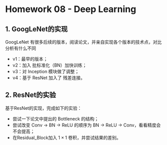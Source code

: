 # Homework 08 - Deep Learning



## 1. GoogLeNet的实现

GoogLeNet 有很多后续的版本，阅读论文，并亲自实现各个版本的技术点，对比分析有什么不同
* v1：最早的版本；
* v2：加入 批标准化（BN）加快训练；
* v3：对 Inception 模块做了调整；
* v4：基于 ResNet 加入了 残差连接。



## 2. ResNet的实验

基于ResNet的实现，完成如下的实验：
*  尝试一下论文中提出的 Bottleneck 的结构；
* 尝试改变 Conv -> BN -> ReLU 的顺序为 BN -> ReLU -> Conv，看看精度会不会提高；
* 在Residual\_Block加入 $1 \times 1$ 卷积，并尝试结果的差别。



